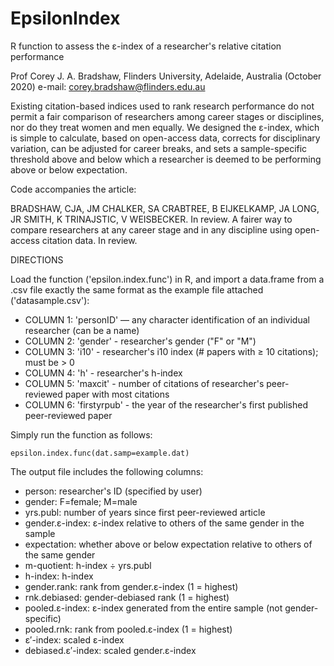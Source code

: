 # EpsilonIndex
R function to assess the ε-index of a researcher's relative citation performance

Prof Corey J. A. Bradshaw, Flinders University, Adelaide, Australia (October 2020)
e-mail: corey.bradshaw@flinders.edu.au

Existing citation-based indices used to rank research performance do not permit a fair comparison of researchers among career stages or disciplines, nor do they treat women and men equally. We designed the ε-index, which is simple to calculate, based on open-access data, corrects for disciplinary variation, can be adjusted for career breaks, and sets a sample-specific threshold above and below which a researcher is deemed to be performing above or below expectation.

Code accompanies the article:

BRADSHAW, CJA, JM CHALKER, SA CRABTREE, B EIJKELKAMP, JA LONG, JR SMITH, K TRINAJSTIC, V WEISBECKER. In review. A fairer way to compare researchers at any career stage and in any discipline using open-access citation data. In review.

DIRECTIONS

Load the function ('epsilon.index.func') in R, and import a data.frame from a .csv file exactly the same format as the example file attached ('datasample.csv'):

- COLUMN 1: 'personID' — any character identification of an individual researcher (can be a name)
- COLUMN 2: 'gender' - researcher's gender ("F" or "M")
- COLUMN 3: 'i10' - researcher's i10 index (# papers with ≥ 10 citations); must be > 0
- COLUMN 4: 'h' - researcher's h-index
- COLUMN 5: 'maxcit' - number of citations of researcher's peer-reviewed paper with most citations
- COLUMN 6: 'firstyrpub' - the year of the researcher's first published peer-reviewed paper

Simply run the function as follows:

    epsilon.index.func(dat.samp=example.dat)

The output file includes the following columns:

- person: researcher's ID (specified by user)
- gender: F=female; M=male
- yrs.publ: number of years since first peer-reviewed article
- gender.ε-index: ε-index relative to others of the same gender in the sample
- expectation: whether above or below expectation relative to others of the same gender
- m-quotient: h-index ÷ yrs.publ
- h-index: h-index
- gender.rank: rank from gender.ε-index (1 = highest)
- rnk.debiased: gender-debiased rank (1 = highest)
- pooled.ε-index: ε-index generated from the entire sample (not gender-specific)
- pooled.rnk: rank from pooled.ε-index (1 = highest)
- ε′-index: scaled ε-index
- debiased.ε′-index: scaled gender.ε-index
